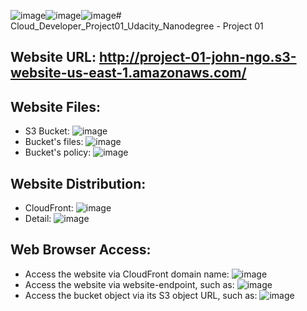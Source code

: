 ![image](https://github.com/ToanNgo2709/Cloud_Developer_Project01_Udacity_Nanodegree/assets/45133814/9b124cd8-bc53-48da-855c-0551119e2066)![image](https://github.com/ToanNgo2709/Cloud_Developer_Project01_Udacity_Nanodegree/assets/45133814/2e449391-d3f9-4562-b18a-f6ab6fa9e7e0)![image](https://github.com/ToanNgo2709/Cloud_Developer_Project01_Udacity_Nanodegree/assets/45133814/431053fc-17bb-4e53-a973-9047a56ed90a)﻿# Cloud_Developer_Project01_Udacity_Nanodegree - Project 01
## Website URL: http://project-01-john-ngo.s3-website-us-east-1.amazonaws.com/
 
## Website Files:
- S3 Bucket: ![image](https://github.com/ToanNgo2709/Cloud_Developer_Project01_Udacity_Nanodegree/assets/45133814/2791f035-cb52-4585-8c72-3beab8956f22)
- Bucket's files: ![image](https://github.com/ToanNgo2709/Cloud_Developer_Project01_Udacity_Nanodegree/assets/45133814/b79712cb-358c-45b8-a18e-a2b11863bfcd)
- Bucket's policy: ![image](https://github.com/ToanNgo2709/Cloud_Developer_Project01_Udacity_Nanodegree/assets/45133814/1756fed0-946f-4e07-80a7-c49096296483)

## Website Distribution:
- CloudFront: ![image](https://github.com/ToanNgo2709/Cloud_Developer_Project01_Udacity_Nanodegree/assets/45133814/5b1afcae-52a6-4868-8bee-29beba78b9c8)
- Detail: ![image](https://github.com/ToanNgo2709/Cloud_Developer_Project01_Udacity_Nanodegree/assets/45133814/88121b15-33f4-4900-9e8f-04a679dedee8)

## Web Browser Access:
- Access the website via CloudFront domain name: ![image](https://github.com/ToanNgo2709/Cloud_Developer_Project01_Udacity_Nanodegree/assets/45133814/f8f3fc52-9110-403b-b578-8042f937656e)
- Access the website via website-endpoint, such as: ![image](https://github.com/ToanNgo2709/Cloud_Developer_Project01_Udacity_Nanodegree/assets/45133814/5f7d8fe9-10e6-48c0-894a-cdddf7441890)
- Access the bucket object via its S3 object URL, such as: ![image](https://github.com/ToanNgo2709/Cloud_Developer_Project01_Udacity_Nanodegree/assets/45133814/41609980-2e43-44c1-bc6a-30f528d0616d)


